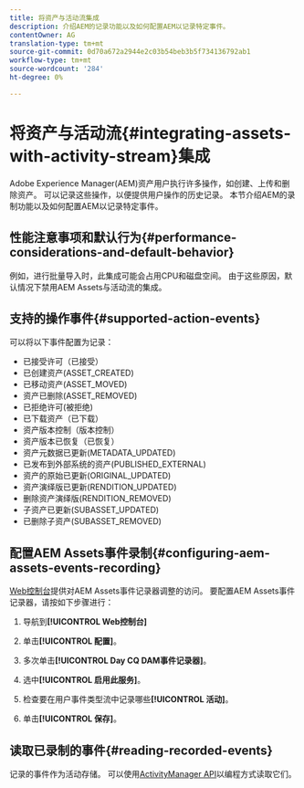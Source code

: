 ```yaml
---
title: 将资产与活动流集成
description: 介绍AEM的记录功能以及如何配置AEM以记录特定事件。
contentOwner: AG
translation-type: tm+mt
source-git-commit: 0d70a672a2944e2c03b54beb3b5f734136792ab1
workflow-type: tm+mt
source-wordcount: '284'
ht-degree: 0%

---
```



# 将资产与活动流{#integrating-assets-with-activity-stream}集成

Adobe Experience Manager(AEM)资产用户执行许多操作，如创建、上传和删除资产。 可以记录这些操作，以便提供用户操作的历史记录。 本节介绍AEM的录制功能以及如何配置AEM以记录特定事件。

## 性能注意事项和默认行为{#performance-considerations-and-default-behavior}

例如，进行批量导入时，此集成可能会占用CPU和磁盘空间。 由于这些原因，默认情况下禁用AEM Assets与活动流的集成。

## 支持的操作事件{#supported-action-events}

可以将以下事件配置为记录：

* 已接受许可（已接受）
* 已创建资产(ASSET_CREATED)
* 已移动资产(ASSET_MOVED)
* 资产已删除(ASSET_REMOVED)
* 已拒绝许可(被拒绝)
* 已下载资产（已下载）
* 资产版本控制（版本控制）
* 资产版本已恢复（已恢复）
* 资产元数据已更新(METADATA_UPDATED)
* 已发布到外部系统的资产(PUBLISHED_EXTERNAL)
* 资产的原始已更新(ORIGINAL_UPDATED)
* 资产演绎版已更新(RENDITION_UPDATED)
* 删除资产演绎版(RENDITION_REMOVED)
* 子资产已更新(SUBASSET_UPDATED)
* 已删除子资产(SUBASSET_REMOVED)

## 配置AEM Assets事件录制{#configuring-aem-assets-events-recording}

[Web控制台](/help/sites-deploying/configuring-osgi.md)提供对AEM Assets事件记录器调整的访问。 要配置AEM Assets事件记录器，请按如下步骤进行：

1. 导航到&#x200B;**[!UICONTROL Web控制台]**

1. 单击&#x200B;**[!UICONTROL 配置]**。

1. 多次单击&#x200B;**[!UICONTROL Day CQ DAM事件记录器]**。

1. 选中&#x200B;**[!UICONTROL 启用此服务]**。

1. 检查要在用户事件类型流中记录哪些&#x200B;**[!UICONTROL 活动]**。

1. 单击&#x200B;**[!UICONTROL 保存]**。

## 读取已录制的事件{#reading-recorded-events}

记录的事件作为活动存储。 可以使用[ActivityManager API](https://helpx.adobe.com/experience-manager/6-4/sites/developing/using/reference-materials/javadoc/com/adobe/granite/activitystreams/ActivityManager.html)以编程方式读取它们。
